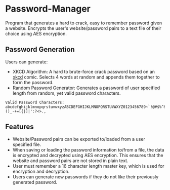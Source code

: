 # Password-Manager
Program that generates a hard to crack, easy to remember password given a website. Encrypts the user's website/password pairs to a text file of their choice using AES encryption.

## Password Generation
Users can generate:
- XKCD Algorithm: A hard to brute-force crack password based on an [xkcd](https://xkcd.com/936/) comic. Selects 4 words at random and appends them together to form the password.
- Random Password Generator: Generates a password of user specified length from random, yet valid password characters.
```
Valid Password Characters:
abcdefghijklmnopqrstuvwxyzABCDEFGHIJKLMNOPQRSTUVWXYZ0123456789~`!@#$%^&*()_-+=[{}]|':?<>.,
```

## Features
- Website/Password pairs can be exported to/loaded from a user specified file.
- When saving or loading the password information to/from a file, the data is encrypted and decrypted using AES encryption. This ensures that the website and password pairs are not stored in plain text.
- User must remember a 16 character length master key, which is used for encryption and decryption.
- Users can generate new passwords if they do not like their previously generated password.
